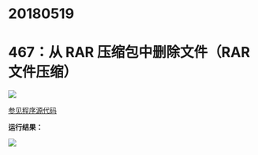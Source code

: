 # 20180519

# 467：从 RAR 压缩包中删除文件（RAR 文件压缩）

<img src="http://image.renkaigis.com/keepcoding/2018051901.png">

<a href="https://github.com/renkaigis/KeepCoding/tree/master/2018/05/19" target="_blank">参见程序源代码</a>

**运行结果：**

<img src="http://image.renkaigis.com/keepcoding/2018051902.png">